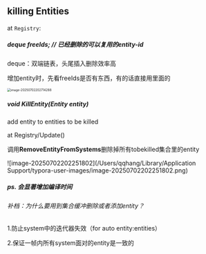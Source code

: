 ## killing Entities

at `Registry`:

##### deque<int> freeIds; // 已经删除的可以复用的entity-id

deque：双端链表，头尾插入删除效率高



增加entity时，先看freeIds是否有东西，有的话直接用里面的

<img src="/Users/qqhang/Library/Application Support/typora-user-images/image-20250702202714288.png" alt="image-20250702202714288" style="zoom:50%;" />



##### void KillEntity(Entity entity)

add entity to entities to be killed



at Registry/Update()

调用**RemoveEntityFromSystems**删除掉所有tobekilled集合里的entity

![image-20250702202251802](/Users/qqhang/Library/Application Support/typora-user-images/image-20250702202251802.png)



##### ps. <Templates>会显著增加编译时间



###### 补档：为什么要用到集合缓冲删除或者添加entity？

1.防止system中的迭代器失效（for auto entity:entities）

2.保证一帧内所有system面对的entity是一致的